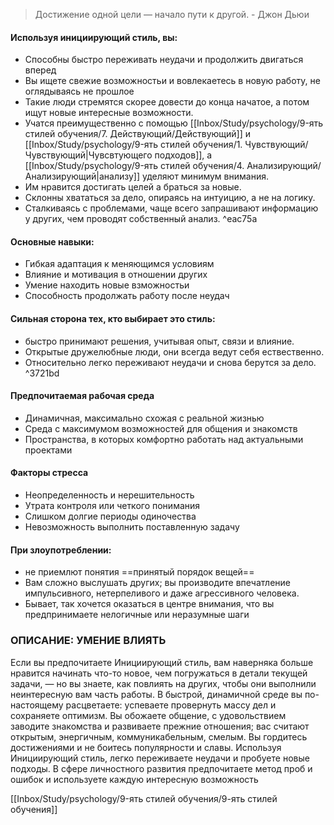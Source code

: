>Достижение одной цели — начало пути к другой. 
\- Джон Дьюи

#### Используя инициирующий стиль, вы:
- Способны быстро переживать неудачи и продолжить двигаться вперед
- Вы ищете свежие возможностьи и вовлекаетесь в новую работу, не оглядываясь не прошлое
- Такие люди стремятся скорее довести до конца начатое, а потом ищут новые интересные возможности.
- Учатся преимущественно с помощью [[Inbox/Study/psychology/9-ять стилей обучения/7. Действующий/Действующий]] и [[Inbox/Study/psychology/9-ять стилей обучения/1. Чувствующий/Чувствующий|Чувсвтующего подходов]], а [[Inbox/Study/psychology/9-ять стилей обучения/4. Анализирующий/Анализирующий|анализу]] уделяют минимум внимания.
- Им нравится достигать целей а браться за новые.
- Склонны хвататься за дело, опираясь на интуицию, а не на логику.
- Сталкиваясь с проблемами, чаще всего запрашивают информацию у других, чем проводят собственный анализ. ^eac75a

#### Основные навыки:
- Гибкая адаптация к меняющимся условиям
- Влияние и мотивация в отношении других
- Умение находить новые взможностьи
- Способность продолжать работу после неудач

#### Сильная сторона тех, кто выбирает это стиль: 
- быстро принимают решения, учитывая опыт, связи и влияние.
- Открытые дружелюбные люди, они всегда ведут себя ествественно.
- Относительно легко переживают неудачи и снова берутся за дело. ^3721bd

#### Предпочитаемая рабочая среда
- Динамичная, максимально схожая с реальной жизнью 
- Среда с максимумом возможностей для общения и знакомств 
- Пространства, в которых комфортно работать над актуальными проектами

#### Факторы стресса
-  Неопределенность и нерешительность 
-  Утрата контроля или четкого понимания 
-  Слишком долгие периоды одиночества 
-  Невозможность выполнить поставленную задачу


#### При злоупотреблении:
- не приемлют понятия ==принятый порядок вещей==
- Вам сложно выслушать других; вы производите впечатление импульсивного, нетерпеливого и даже агрессивного человека.
- Бывает, так хочется оказаться в центре внимания, что вы предпринимаете нелогичные или неразумные шаги


### ОПИСАНИЕ: УМЕНИЕ ВЛИЯТЬ 
Если вы предпочитаете Инициирующий стиль, вам наверняка больше нравится начинать что-то новое, чем погружаться в детали текущей задачи, — но вы знаете, как повлиять на других, чтобы они выполнили неинтересную вам часть работы. В быстрой, динамичной среде вы по-настоящему расцветаете: успеваете провернуть массу дел и сохраняете оптимизм. Вы обожаете общение, с удовольствием заводите знакомства и развиваете прежние отношения; вас считают открытым, энергичным, коммуникабельным, смелым. Вы гордитесь достижениями и не боитесь популярности и славы. Используя Инициирующий стиль, легко переживаете неудачи и пробуете новые подходы. В сфере личностного развития предпочитаете метод проб и ошибок и используете каждую интересную возможность

[[Inbox/Study/psychology/9-ять стилей обучения/9-ять стилей обучения]]